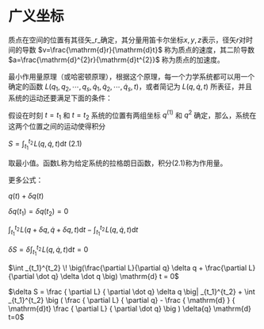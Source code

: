 # 广义坐标

质点在空间的位置有其径矢_r_确定，其分量用笛卡尔坐标$x,y,z$表示，径矢$r$对时间的导数 $v=\frac{\mathrm{d}r}{\mathrm{d}t}$ 称为质点的速度，其二阶导数 $a=\frac{\mathrm{d}^{2}r}{\mathrm{d}t^{2}}$ 称为质点的加速度。

最小作用量原理（或哈密顿原理），根据这个原理，每一个力学系统都可以用一个确定的函数 $L(q_{1},q_{2},\cdots,q_{s},\dot{q}_{1},\dot{q}_{2},\cdots,\dot{q}_{s},t)$，或者简记为 $L(q,\dot{q},t)$ 所表征，并且系统的运动还要满足下面的条件：

假设在时刻  $t=t_{1}$ 和 $t=t_{2}$ 系统的位置有两组坐标 $q^{(1)}$ 和 $q^{2}$ 确定，那么，系统在这两个位置之间的运动使得积分

$S=\int_{t_1}^{t_2}\! L(q,\dot{q},t) \mathrm{d} t$ 		(2.1)

取最小值。函数L称为给定系统的拉格朗日函数，积分(2.1)称为作用量。

更多公式：

$q(t)+\delta q(t)$

$\delta q(t_1)=\delta q(t_2)=0$

$\int_{t_1}^{t_2} \! L(q+\delta q, \dot q+\delta q, t) \mathrm{d} 	t - \int^{t_2}_{t_1} \! L(q, \dot q, t) \mathrm{d} t$

$\delta S = \delta \int _{t_1}^{t_2} \! L(q,\dot q,t) \mathrm{d}t = 0$

$\int _{t_1}^{t_2} \! \big(\frac{\partial L}{\partial q} \delta q + \frac{\partial L}{\partial \dot q} \delta \dot q \big) \mathrm{d} t = 0$

$\delta S = \frac { \partial L} { \partial \dot q} \delta q \big| _{t_1}^{t_2} + \int _{t_1}^{t_2} \big ( \frac { \partial L} { \partial q} - \frac { \mathrm{d} } { \mathrm{d}t} \frac { \partial L} { \partial \dot q} \big ) \delta{q} \mathrm{d} t=0$





